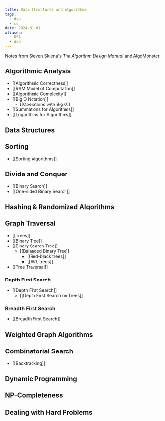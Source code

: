 ```yaml
---
title: Data Structures and Algorithms
tags:
  - dsa
  - cs
date: 2024-01-01
aliases:
  - DSA
  - dsa
---
```

Notes from Steven Skiena's *The Algorithm Design Manual* and [AlgoMonster](https://algo.monster/dashboard).
## Algorithmic Analysis
- [[Algorithmic Correctness]]
- [[RAM Model of Computation]]
- [[Algorithmic Complexity]]
- [[Big O Notation]]
	- [[Operations with Big O]]
- [[Summations for Algorithms]]
- [[Logarithms for Algorithms]]

## Data Structures

## Sorting
- [[Sorting Algorithms]]

## Divide and Conquer
- [[Binary Search]]
- [[One-sided Binary Search]]

## Hashing & Randomized Algorithms

## Graph Traversal
- [[Trees]]
- [[Binary Tree]]
- [[Binary Search Tree]]
	- [[Balanced Binary Tree]]
		- [[Red-black trees]]
		- [[AVL trees]]
- [[Tree Traversal]]
### Depth First Search
- [[Depth First Search]]
	- [[Depth First Search on Trees]]
### Breadth First Search
- [[Breadth First Search]]
## Weighted Graph Algorithms

## Combinatorial Search
- [[Backtracking]]

## Dynamic Programming

## NP-Completeness

## Dealing with Hard Problems